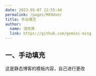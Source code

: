 ```yaml
---
date: 2023-05-07 22:55:44
permalink: /pages/MX9dxn/
title: 手动填充
author: 
  name: 泪伤荡
  link: https://github.com/gemini-ming
---
```

## 一、手动填充

这是静态博客的模板内容，自己进行更改

